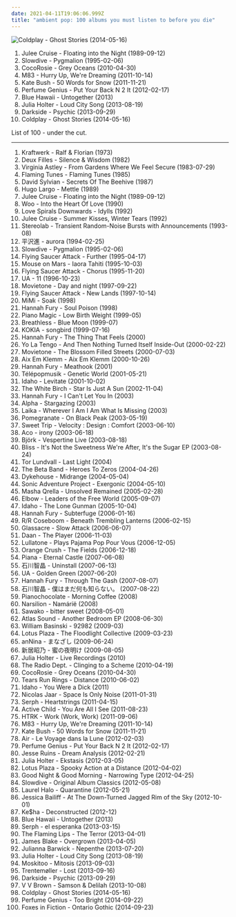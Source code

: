 ```yaml
---
date: 2021-04-11T19:06:06.999Z
title: "ambient pop: 100 albums you must listen to before you die"
---
```

![Coldplay - Ghost Stories (2014-05-16)](http://coverartarchive.org/release/49dab146-5393-4686-bb79-efbb1fa43648/22395430275-500.jpg "Coldplay - Ghost Stories (2014-05-16)")
<ol class="albums">
<li data-cover="http://coverartarchive.org/release/653617f7-c764-4f52-a4ba-e6a130a6c87d/5409164245-500.jpg" data-tags="twin peaks, dream pop" role="button">Julee Cruise - Floating into the Night (1989-09-12)</li>
<li data-cover="https://img.discogs.com/fFoc3CnP3PL9Vpv3wihBhmRg83Y=/fit-in/600x600/filters:strip_icc():format(jpeg):mode_rgb():quality(90)/discogs-images/R-584370-1217716047.jpeg.jpg" data-tags="shoegaze, ambient, dream pop" role="button">Slowdive - Pygmalion (1995-02-06)</li>
<li data-cover="http://coverartarchive.org/release/a29ce30f-9b97-347f-89cf-eeec57174ac0/5227604030-500.jpg" data-tags="freak folk" role="button">CocoRosie - Grey Oceans (2010-04-30)</li>
<li data-cover="http://coverartarchive.org/release/0b87ebcf-216b-4255-9c19-93c12861f173/1900040046-500.jpg" data-tags="electronic, dream pop, shoegaze" role="button">M83 - Hurry Up, We're Dreaming (2011-10-14)</li>
<li data-cover="http://coverartarchive.org/release/4518b2c0-0091-4780-b31e-6dfc7e1d9cd5/21132684376-500.jpg" data-tags="alternative, art pop, winter" role="button">Kate Bush - 50 Words for Snow (2011-11-21)</li>
<li data-cover="https://img.discogs.com/9A1u-YB8JBJws-qW94NDEiN9vC0=/fit-in/225x224/filters:strip_icc():format(jpeg):mode_rgb():quality(90)/discogs-images/R-3457279-1344583999-5359.jpeg.jpg" data-tags="singer-songwriter" role="button">Perfume Genius - Put Your Back N 2 It (2012-02-17)</li>
<li data-cover="http://coverartarchive.org/release/d34a9b58-41c8-4906-865f-2b32f6ae5cb3/3625811134-500.jpg" data-tags="experimental, indie electronic, ambient pop, indietronica, art pop, arbutus records, alternative-indie rock" role="button">Blue Hawaii - Untogether (2013)</li>
<li data-cover="http://coverartarchive.org/release/9d1dc16a-a854-4589-b78b-f008af493aac/4871200031-500.jpg" data-tags="art pop, chamber pop" role="button">Julia Holter - Loud City Song (2013-08-19)</li>
<li data-cover="http://coverartarchive.org/release/d1b10da9-c1df-4619-9c5c-da7599df5b56/6830297851-500.jpg" data-tags="electronic, experimental, neo-psychedelia" role="button">Darkside - Psychic (2013-09-29)</li>
<li data-cover="http://coverartarchive.org/release/49dab146-5393-4686-bb79-efbb1fa43648/22395430275-500.jpg" data-tags="pop, electronic, alternative, alternative rock, coldplay" role="button">Coldplay - Ghost Stories (2014-05-16)</li>
</ol>
List of 100 - under the cut.
<!-- more -->

_________________

<ol class="albums">
<li data-cover="http://coverartarchive.org/release/a66b7e56-b3cc-3ad9-90bf-723be72af134/2713582819-500.jpg" data-tags="electronic, krautrock" role="button">
Kraftwerk - Ralf & Florian (1973)
</li>
<li data-cover="https://img.discogs.com/s11-l1qMRcpXD1F6FgK-ZvGA2EI=/fit-in/600x600/filters:strip_icc():format(jpeg):mode_rgb():quality(90)/discogs-images/R-325246-1347643443-7114.jpeg.jpg" data-tags="ambient pop, dream pop" role="button">
Deux Filles - Silence & Wisdom (1982)
</li>
<li data-cover="https://img.discogs.com/S9XgOF0J7Cj-N5id-AzQfcsUiEA=/fit-in/600x534/filters:strip_icc():format(jpeg):mode_rgb():quality(90)/discogs-images/R-1432286-1296132881.jpeg.jpg" data-tags="acoustic ambient" role="button">
Virginia Astley - From Gardens Where We Feel Secure (1983-07-29)
</li>
<li data-cover="https://img.discogs.com/7cA_4sdRtdjpCXfHNQsIO-BQ_ns=/fit-in/600x600/filters:strip_icc():format(jpeg):mode_rgb():quality(90)/discogs-images/R-16121051-1603786635-8165.jpeg.jpg" data-tags="experimental, avant-garde" role="button">
Flaming Tunes - Flaming Tunes (1985)
</li>
<li data-cover="https://img.discogs.com/3y1hHqQsggU7DxoBd6OVU2hGALE=/fit-in/200x196/filters:strip_icc():format(jpeg):mode_rgb():quality(90)/discogs-images/R-1993054-1257289377.jpeg.jpg" data-tags="80s, ambient" role="button">
David Sylvian - Secrets Of The Beehive (1987)
</li>
<li data-cover="https://img.discogs.com/_SajCAx2_Ab1mCnZ73wYl60VKZE=/fit-in/600x597/filters:strip_icc():format(jpeg):mode_rgb():quality(90)/discogs-images/R-658016-1234906175.jpeg.jpg" data-tags="ambient pop, dream pop, i listen to this late at night in my underwear, opal, my favorite hugo largo record, electro acoustic pleasure drone" role="button">
Hugo Largo - Mettle (1989)
</li>
<li data-cover="http://coverartarchive.org/release/653617f7-c764-4f52-a4ba-e6a130a6c87d/5409164245-500.jpg" data-tags="twin peaks, dream pop" role="button">
Julee Cruise - Floating into the Night (1989-09-12)
</li>
<li data-cover="http://coverartarchive.org/release/530857f6-341e-4dd0-83e8-4c53bea9880f/26987481904-500.jpg" data-tags="chill, ambient, ambient pop, new age, folktronica, psychedelic folk, avant-folk" role="button">
Woo - Into the Heart Of Love (1990)
</li>
<li data-cover="http://coverartarchive.org/release/c9258621-6572-4de0-aa11-0af53821263b/1782106395-500.jpg" data-tags="ethereal" role="button">
Love Spirals Downwards - Idylls (1992)
</li>
<li data-cover="https://img.discogs.com/-PH_VAYp9Gh8I41Fa2kkjIBq57w=/fit-in/300x300/filters:strip_icc():format(jpeg):mode_rgb():quality(90)/discogs-images/R-1397606-1288364740.jpeg.jpg" data-tags="julee cruise" role="button">
Julee Cruise - Summer Kisses, Winter Tears (1992)
</li>
<li data-cover="https://img.discogs.com/ZnjYO2nVvUYeoMhGVzSn0PcUmWA=/fit-in/600x600/filters:strip_icc():format(jpeg):mode_rgb():quality(90)/discogs-images/R-69224-1539685002-6815.jpeg.jpg" data-tags="post-rock" role="button">
Stereolab - Transient Random-Noise Bursts with Announcements (1993-08)
</li>
<li data-cover="http://coverartarchive.org/release/a2ac7c46-c06b-4ca5-949e-0ddb779012fd/14937729665-500.jpg" data-tags="art pop" role="button">
平沢進 - aurora (1994-02-25)
</li>
<li data-cover="https://img.discogs.com/fFoc3CnP3PL9Vpv3wihBhmRg83Y=/fit-in/600x600/filters:strip_icc():format(jpeg):mode_rgb():quality(90)/discogs-images/R-584370-1217716047.jpeg.jpg" data-tags="shoegaze, ambient, dream pop" role="button">
Slowdive - Pygmalion (1995-02-06)
</li>
<li data-cover="https://img.discogs.com/DLh7Wa-f_C0lYOYeNkqY-pz4l1c=/fit-in/300x300/filters:strip_icc():format(jpeg):mode_rgb():quality(90)/discogs-images/R-801006-1160147750.jpeg.jpg" data-tags="shoegaze, ambient" role="button">
Flying Saucer Attack - Further (1995-04-17)
</li>
<li data-cover="http://coverartarchive.org/release/2f68e937-aa99-4dbd-9058-7223174cc5cd/25949943921-500.jpg" data-tags="electronic, idm, electronica" role="button">
Mouse on Mars - Iaora Tahiti (1995-10-03)
</li>
<li data-cover="https://via.placeholder.com/450" data-tags="post-rock" role="button">
Flying Saucer Attack - Chorus (1995-11-20)
</li>
<li data-cover="https://img.discogs.com/3FXCyeWPMEEZaiQ4czLFee7b44E=/fit-in/600x597/filters:strip_icc():format(jpeg):mode_rgb():quality(90)/discogs-images/R-2696720-1532955414-6040.jpeg.jpg" data-tags="chillout, trip-hop, indie, jazz, pop, chill, alternative, ambient, experimental, indie pop, downtempo, dub, singer-songwriter, easy listening, ambient pop, new age, acid jazz, lounge, 90s, dream pop, j-jazz, jazzy, alternative pop, tokyo, avant-pop, atmospheric pop, cosy, kokia, 90s j-pop, tokyo jazz, j-dub, j-ambient, j-lounge" role="button">
UA - 11 (1996-10-23)
</li>
<li data-cover="https://img.discogs.com/SjwUD1XNHukw7e5EOdnD-NHkGrg=/fit-in/292x299/filters:strip_icc():format(jpeg):mode_rgb():quality(90)/discogs-images/R-567121-1160252283.jpeg.jpg" data-tags="post-rock, ambient pop, slowcore, for rainy days, days and nights, fart psyche" role="button">
Movietone - Day and night (1997-09-22)
</li>
<li data-cover="http://coverartarchive.org/release/0b07869b-d93a-33b3-b579-0505ea08c954/21947336888-500.jpg" data-tags="experimental, indie rock, post-rock, experimental rock, shoegaze, space rock, have on vinyl" role="button">
Flying Saucer Attack - New Lands (1997-10-14)
</li>
<li data-cover="http://coverartarchive.org/release/3dfb45a0-e5ca-4630-b9d6-58bdd2a7c061/5194031839-500.jpg" data-tags="soul, ambient pop, loops" role="button">
MiMi - Soak (1998)
</li>
<li data-cover="https://img.discogs.com/hu9mwV4b2MMRyWJPhaCIhN-Pxk0=/fit-in/600x601/filters:strip_icc():format(jpeg):mode_rgb():quality(90)/discogs-images/R-2633221-1376883315-4469.jpeg.jpg" data-tags="ambient pop, dream pop, ethereal, piano pop, ethereal pop, music i tried but didnt like, h fury" role="button">
Hannah Fury - Soul Poison (1998)
</li>
<li data-cover="https://img.discogs.com/yqJjNzvm_FIXqlpGVzxSKh2m38g=/fit-in/600x600/filters:strip_icc():format(jpeg):mode_rgb():quality(90)/discogs-images/R-309157-1288348316.jpeg.jpg" data-tags="indie rock, post-rock, shoegaze" role="button">
Piano Magic - Low Birth Weight (1999-05)
</li>
<li data-cover="https://img.discogs.com/n3ofPzhMTQ7ZlR5PSwdS536H6xk=/fit-in/378x374/filters:strip_icc():format(jpeg):mode_rgb():quality(90)/discogs-images/R-732999-1153131286.jpeg.jpg" data-tags="post-rock, ambient pop, 90s, dream pop, ethereal, psychodelic, late 90s, merkliste, gallon drunk merkliste" role="button">
Breathless - Blue Moon (1999-07)
</li>
<li data-cover="http://coverartarchive.org/release/cd9b2fd9-d67a-4c3b-a405-89252fbe16d9/21496136995-500.jpg" data-tags="ethereal" role="button">
KOKIA - songbird (1999-07-16)
</li>
<li data-cover="http://coverartarchive.org/release/20fd8611-cffc-4a60-86c8-165e8a48100e/21747393696-500.jpg" data-tags="ethereal, music to drown in" role="button">
Hannah Fury - The Thing That Feels (2000)
</li>
<li data-cover="http://coverartarchive.org/release/34c51172-d643-4cc7-81ac-cd06817aadbf/15059787553-500.jpg" data-tags="indie rock, mellow" role="button">
Yo La Tengo - And Then Nothing Turned Itself Inside-Out (2000-02-22)
</li>
<li data-cover="https://img.discogs.com/k_01zmWyWeVQDshGa_DKz63iz2g=/fit-in/597x581/filters:strip_icc():format(jpeg):mode_rgb():quality(90)/discogs-images/R-537771-1258392043.jpeg.jpg" data-tags="post-rock, ambient pop, minimal, soft, ethereal, slowcore, music to get the pussy wet, autumnal, hazy, flowers and plants, roads and journeys" role="button">
Movietone - The Blossom Filled Streets (2000-07-03)
</li>
<li data-cover="http://coverartarchive.org/release/287b657f-7e81-4eea-8021-12b8c25d8040/1096834667-500.jpg" data-tags="ambient" role="button">
Aix Em Klemm - Aix Em Klemm (2000-10-26)
</li>
<li data-cover="https://img.discogs.com/K1VCYzdO-NNsMiUx17224ZNMOFQ=/fit-in/200x200/filters:strip_icc():format(jpeg):mode_rgb():quality(90)/discogs-images/R-7948008-1470309896-5711.jpeg.jpg" data-tags="ambient pop, dream pop, ethereal, piano pop, ethereal pop, h fury" role="button">
Hannah Fury - Meathook (2001)
</li>
<li data-cover="http://coverartarchive.org/release/51622cb0-251f-4cf8-8e1c-79a27c340e24/4049466485-500.jpg" data-tags="electronic, chillout, downtempo, trip-hop" role="button">
Télépopmusik - Genetic World (2001-05-21)
</li>
<li data-cover="https://img.discogs.com/tGAMzIjlOdjK8PTwgGTgcF6noZU=/fit-in/600x597/filters:strip_icc():format(jpeg):mode_rgb():quality(90)/discogs-images/R-512240-1177092885.jpeg.jpg" data-tags="indie, rock, ambient pop, art pop" role="button">
Idaho - Levitate (2001-10-02)
</li>
<li data-cover="https://img.discogs.com/i9584y28ConNp5D5Dh_AIYB996g=/fit-in/474x472/filters:strip_icc():format(jpeg):mode_rgb():quality(90)/discogs-images/R-1030535-1207227733.jpeg.jpg" data-tags="slowcore, post-rock, ambient pop" role="button">
The White Birch - Star Is Just A Sun (2002-11-04)
</li>
<li data-cover="https://img.discogs.com/Cyzvb6wfl2pca0XdjcF-YDU7e3I=/fit-in/250x250/filters:strip_icc():format(jpeg):mode_rgb():quality(90)/discogs-images/R-2633235-1458194856-5544.jpeg.jpg" data-tags="ambient pop, dream pop, ethereal, piano pop, ethereal pop, music i tried but didnt like, h fury" role="button">
Hannah Fury - I Can't Let You In (2003)
</li>
<li data-cover="http://coverartarchive.org/release/b685bd41-0cd2-4fa2-a0a7-2a0242a0e70b/3644268413-500.jpg" data-tags="trip-hop" role="button">
Alpha - Stargazing (2003)
</li>
<li data-cover="http://coverartarchive.org/release/ce05e8f3-817b-4ddc-942d-dd52a0a2fec4/18280975029-500.jpg" data-tags="trip-hop" role="button">
Laika - Wherever I Am I Am What Is Missing (2003)
</li>
<li data-cover="http://coverartarchive.org/release/b9b2dad8-75e4-4946-9ded-4c68549e7a69/25948654588-500.jpg" data-tags="trip-hop" role="button">
Pomegranate - On Black Peak (2003-05-19)
</li>
<li data-cover="http://coverartarchive.org/release/3cefa359-a572-4bc8-b7c3-e69a542bc5e2/11186061534-500.jpg" data-tags="shoegaze, idm, glitch" role="button">
Sweet Trip - Velocity : Design : Comfort (2003-06-10)
</li>
<li data-cover="https://img.discogs.com/rzkj10rb5pa0VMq1tPDEPlGgxbU=/fit-in/500x424/filters:strip_icc():format(jpeg):mode_rgb():quality(90)/discogs-images/R-4669906-1379726590-7007.jpeg.jpg" data-tags="electronica, japanese, female vocalists, glitch pop" role="button">
Aco - irony (2003-06-18)
</li>
<li data-cover="https://img.discogs.com/yH8PMHWhHsataxjsjL7zSzz6z4Y=/fit-in/600x600/filters:strip_icc():format(jpeg):mode_rgb():quality(90)/discogs-images/R-7716675-1460551191-7924.jpeg.jpg" data-tags="female vocalists" role="button">
Björk - Vespertine Live (2003-08-18)
</li>
<li data-cover="http://coverartarchive.org/release/2ef8142b-eb60-4df4-860e-05eb9ed9c1d2/4697283205-500.jpg" data-tags="chillout" role="button">
Bliss - It's Not the Sweetness We're After, It's the Sugar EP (2003-08-24)
</li>
<li data-cover="http://coverartarchive.org/release/ea8d1ee3-2736-4590-82fb-329f3cff422f/19410802101-500.jpg" data-tags="ambient, ghost music, ghost ambient" role="button">
Tor Lundvall - Last Light (2004)
</li>
<li data-cover="http://coverartarchive.org/release/05bc47ec-eaa8-3e1b-b705-07070f86f1ca/12340474874-500.jpg" data-tags="00s" role="button">
The Beta Band - Heroes To Zeros (2004-04-26)
</li>
<li data-cover="https://img.discogs.com/YsdESH6vD6R4l9pnNv-mthrNU5M=/fit-in/600x535/filters:strip_icc():format(jpeg):mode_rgb():quality(90)/discogs-images/R-250319-1270726079.jpeg.jpg" data-tags="dream pop, ghostly international" role="button">
Dykehouse - Midrange (2004-05-04)
</li>
<li data-cover="https://img.discogs.com/woVB7wJzBvIjd6HyG1YVHmUX1D8=/fit-in/600x528/filters:strip_icc():format(jpeg):mode_rgb():quality(90)/discogs-images/R-2392252-1285625791.jpeg.jpg" data-tags="chillout, ambient, newage, new age and ambient" role="button">
Sonic Adventure Project - Exergonic (2004-05-10)
</li>
<li data-cover="https://img.discogs.com/Mhr0gD1lVTpLJ-vc2iGlm6hBNSY=/fit-in/600x600/filters:strip_icc():format(jpeg):mode_rgb():quality(90)/discogs-images/R-399791-1165617182.jpeg.jpg" data-tags="ambient pop, morr music" role="button">
Masha Qrella - Unsolved Remained (2005-02-28)
</li>
<li data-cover="http://coverartarchive.org/release/7b62c161-6a50-3393-a5c2-c346c5a15a0d/26560719952-500.jpg" data-tags="rock, britpop" role="button">
Elbow - Leaders of the Free World (2005-09-07)
</li>
<li data-cover="https://img.discogs.com/zqKiCDF5IinbqIA6xOZU2lp4L34=/fit-in/395x350/filters:strip_icc():format(jpeg):mode_rgb():quality(90)/discogs-images/R-746091-1154553246.jpeg.jpg" data-tags="ambient pop, dream pop, melancholy, art pop" role="button">
Idaho - The Lone Gunman (2005-10-04)
</li>
<li data-cover="https://img.discogs.com/gps2-bp1Q0vb3PinB4A05U2UGww=/fit-in/500x447/filters:strip_icc():format(jpeg):mode_rgb():quality(90)/discogs-images/R-2633241-1295057443.jpeg.jpg" data-tags="ambient pop, dream pop, ethereal, piano pop, ethereal pop, dark side of the carnival, h fury" role="button">
Hannah Fury - Subterfuge (2006-01-16)
</li>
<li data-cover="http://coverartarchive.org/release/f194ec9f-5353-4fa1-98ea-2b68de1b02a2/2045947174-500.jpg" data-tags="electronic, trip-hop" role="button">
R/R Coseboom - Beneath Trembling Lanterns (2006-02-15)
</li>
<li data-cover="https://img.discogs.com/KYONK0oNcjDYyHJUSL-0BoqvVWg=/fit-in/599x600/filters:strip_icc():format(jpeg):mode_rgb():quality(90)/discogs-images/R-1087022-1191046043.jpeg.jpg" data-tags="chillout, dream pop" role="button">
Glassacre - Slow Attack (2006-06-07)
</li>
<li data-cover="http://coverartarchive.org/release/389992a8-fafd-4352-af1b-013029642b4d/8093539842-500.jpg" data-tags="electronic pop" role="button">
Daan - The Player (2006-11-03)
</li>
<li data-cover="http://coverartarchive.org/release/db787c14-a57c-4c99-a314-5a4377b40990/8897731704-500.jpg" data-tags="electronic melodic" role="button">
Lullatone - Plays Pajama Pop Pour Vous (2006-12-05)
</li>
<li data-cover="https://img.discogs.com/yduwEXo-RiQc3Lk88mvUy764Zeg=/fit-in/580x580/filters:strip_icc():format(jpeg):mode_rgb():quality(90)/discogs-images/R-903543-1171145851.jpeg.jpg" data-tags="downtempo, archaic horizon" role="button">
Orange Crush - The Fields (2006-12-18)
</li>
<li data-cover="http://coverartarchive.org/release/b463fa1e-5d89-4d88-872a-c9d2370c46f6/15172038968-500.jpg" data-tags="ambient, electronic, idm" role="button">
Piana - Eternal Castle (2007-06-08)
</li>
<li data-cover="https://via.placeholder.com/450" data-tags="chillout, trip-hop, ambient, female vocalists, singer-songwriter, ambient pop, new age, shoegaze, atmospheric, trip hop, dream pop, ethereal, fantasy, art pop, japanese shoegaze, japanese dream pop, j-shoegaze, shoegazefan, j-ethereal" role="button">
石川智晶 - Uninstall (2007-06-13)
</li>
<li data-cover="http://coverartarchive.org/release/93614fd5-bcf1-453e-9ef1-90c6290757f3/4397152922-500.jpg" data-tags="j-pop" role="button">
UA - Golden Green (2007-06-20)
</li>
<li data-cover="https://img.discogs.com/mlqlmJcBoErSPvGnR7arWK58sMQ=/fit-in/240x240/filters:strip_icc():format(jpeg):mode_rgb():quality(90)/discogs-images/R-1314444-1208912306.jpeg.jpg" data-tags="ethereal" role="button">
Hannah Fury - Through The Gash (2007-08-07)
</li>
<li data-cover="http://coverartarchive.org/release/d6ac81ce-a328-39eb-b29f-671c0b0382b3/23901214178-500.jpg" data-tags="japanese, female vocalists, atmospheric, ethereal, j-pop, chiaki ishikawa" role="button">
石川智晶 - 僕はまだ何も知らない。 (2007-08-22)
</li>
<li data-cover="http://coverartarchive.org/release/be305545-53c7-47eb-81e9-ca7989d4cc9c/20930155106-500.jpg" data-tags="ambient pop, new age, newage, atmospheric ambient, piano ambient, new age and ambient" role="button">
Pianochocolate - Morning Coffee (2008)
</li>
<li data-cover="https://img.discogs.com/p7NoU8uHMBWzqDzEVFc434UGxD4=/fit-in/600x536/filters:strip_icc():format(jpeg):mode_rgb():quality(90)/discogs-images/R-1289285-1207333830.jpeg.jpg" data-tags="darkwave, neofolk, fantasy, ethereal, neoclassical" role="button">
Narsilion - Namárië (2008)
</li>
<li data-cover="https://img.discogs.com/H2BBreK7jWkj3iIbnKa4OLwbMBc=/fit-in/590x527/filters:strip_icc():format(jpeg):mode_rgb():quality(90)/discogs-images/R-1283522-1206993809.jpeg.jpg" data-tags="ambient" role="button">
Sawako - bitter sweet (2008-05-01)
</li>
<li data-cover="http://coverartarchive.org/release/265b5729-3208-4fcd-9e7a-ccdc92d56ada/27871706118-500.jpg" data-tags="ambient pop" role="button">
Atlas Sound - Another Bedroom EP (2008-06-30)
</li>
<li data-cover="http://coverartarchive.org/release/81f85cc7-f015-4eea-9af6-d38bcc589e19/7892784186-500.jpg" data-tags="ambient, drone" role="button">
William Basinski - 92982 (2009-03)
</li>
<li data-cover="https://img.discogs.com/AQHx18Dzue4JUc_wJaMXO-VsPD8=/fit-in/500x500/filters:strip_icc():format(jpeg):mode_rgb():quality(90)/discogs-images/R-1691931-1237249077.jpeg.jpg" data-tags="dream pop" role="button">
Lotus Plaza - The Floodlight Collective (2009-03-23)
</li>
<li data-cover="http://coverartarchive.org/release/0ebd947f-307d-4f59-83a0-500b8531ce07/16408461958-500.jpg" data-tags="chillout, trip-hop, ambient, female vocalists, singer-songwriter, ambient pop, new age, shoegaze, atmospheric, trip hop, dream pop, ethereal, fantasy, art pop, japanese shoegaze, japanese dream pop, j-shoegaze, shoegazefan, j-ethereal" role="button">
anNina - まなざし (2009-06-24)
</li>
<li data-cover="https://via.placeholder.com/450" data-tags="chillout, trip-hop, ambient, female vocalists, singer-songwriter, ambient pop, new age, shoegaze, atmospheric, trip hop, dream pop, ethereal, fantasy, art pop, japanese shoegaze, japanese dream pop, j-shoegaze, shoegazefan, j-ethereal" role="button">
新居昭乃 - 蜜の夜明け (2009-08-05)
</li>
<li data-cover="http://coverartarchive.org/release/47166217-c40e-4c43-9fbc-65b6f19b41fd/4879236000-500.jpg" data-tags="experimental, ambient pop, ethereal, folk rock, psychedelic rock, cassette" role="button">
Julia Holter - Live Recordings (2010)
</li>
<li data-cover="http://coverartarchive.org/release/cc6f7a05-e1c4-4039-9eb3-8c8ccd37e6b1/13919864002-500.jpg" data-tags="indie pop, shoegaze" role="button">
The Radio Dept. - Clinging to a Scheme (2010-04-19)
</li>
<li data-cover="http://coverartarchive.org/release/a29ce30f-9b97-347f-89cf-eeec57174ac0/5227604030-500.jpg" data-tags="freak folk" role="button">
CocoRosie - Grey Oceans (2010-04-30)
</li>
<li data-cover="http://coverartarchive.org/release/a6573ae1-962c-43c7-ab01-e91bd3f434d8/11005996342-500.jpg" data-tags="dream pop, shoegaze" role="button">
Tears Run Rings - Distance (2010-06-02)
</li>
<li data-cover="https://img.discogs.com/4AD9zJGtTHrU2SVu1Ciroq3x5ek=/fit-in/285x255/filters:strip_icc():format(jpeg):mode_rgb():quality(90)/discogs-images/R-2948936-1308682568.jpeg.jpg" data-tags="ambient pop, art pop" role="button">
Idaho - You Were a Dick (2011)
</li>
<li data-cover="http://coverartarchive.org/release/d2022e3f-c22f-45c9-a1ab-4b2094d65719/23945397989-500.jpg" data-tags="electronic, electronica, minimal" role="button">
Nicolas Jaar - Space Is Only Noise (2011-01-31)
</li>
<li data-cover="http://coverartarchive.org/release/36c25c82-6e97-4de7-ae9b-76a76c7a4a5c/9849715387-500.jpg" data-tags="chillout, electronic, trip-hop, female vocalists, singer-songwriter, shoegaze, trip hop, dream pop, ethereal, art pop, japanese shoegaze, japanese dream pop, j-shoegaze, shoegazefan, j-ethereal" role="button">
Serph - Heartstrings (2011-04-15)
</li>
<li data-cover="http://coverartarchive.org/release/560d4328-550c-40af-a2fc-f2a2b10328b4/2215573326-500.jpg" data-tags="ambient, dream pop" role="button">
Active Child - You Are All I See (2011-08-23)
</li>
<li data-cover="http://coverartarchive.org/release/178a02ba-fe9a-4be1-a747-303faac35388/8156839578-500.jpg" data-tags="electronic" role="button">
HTRK - Work (Work, Work) (2011-09-06)
</li>
<li data-cover="http://coverartarchive.org/release/0b87ebcf-216b-4255-9c19-93c12861f173/1900040046-500.jpg" data-tags="electronic, dream pop, shoegaze" role="button">
M83 - Hurry Up, We're Dreaming (2011-10-14)
</li>
<li data-cover="http://coverartarchive.org/release/4518b2c0-0091-4780-b31e-6dfc7e1d9cd5/21132684376-500.jpg" data-tags="alternative, art pop, winter" role="button">
Kate Bush - 50 Words for Snow (2011-11-21)
</li>
<li data-cover="http://coverartarchive.org/release/ddb25c48-6683-484d-a7ed-9f3cc5c649ec/3325005621-500.jpg" data-tags="electronic" role="button">
Air - Le Voyage dans la Lune (2012-02-03)
</li>
<li data-cover="https://img.discogs.com/9A1u-YB8JBJws-qW94NDEiN9vC0=/fit-in/225x224/filters:strip_icc():format(jpeg):mode_rgb():quality(90)/discogs-images/R-3457279-1344583999-5359.jpeg.jpg" data-tags="singer-songwriter" role="button">
Perfume Genius - Put Your Back N 2 It (2012-02-17)
</li>
<li data-cover="http://coverartarchive.org/release/a390f8b2-dab7-4b5f-b414-c227d44e2c69/15142749310-500.jpg" data-tags="ambient pop, chillwave, chillgaze" role="button">
Jesse Ruins - Dream Analysis (2012-02-21)
</li>
<li data-cover="http://coverartarchive.org/release/62e1453a-dc00-4492-9f7c-11548835392a/12237507637-500.jpg" data-tags="experimental, dream pop, art pop" role="button">
Julia Holter - Ekstasis (2012-03-05)
</li>
<li data-cover="https://img.discogs.com/eter45RaHRFBjyMlpg69E_trNUw=/fit-in/600x600/filters:strip_icc():format(jpeg):mode_rgb():quality(90)/discogs-images/R-3506681-1336245635.jpeg.jpg" data-tags="shoegaze, dream pop" role="button">
Lotus Plaza - Spooky Action at a Distance (2012-04-02)
</li>
<li data-cover="http://coverartarchive.org/release/92d5b679-e9b0-4fa1-828f-ec89dd93e33a/2743016968-500.jpg" data-tags="slowcore" role="button">
Good Night & Good Morning - Narrowing Type (2012-04-25)
</li>
<li data-cover="http://coverartarchive.org/release/cd8c217b-d256-48cf-9f0b-ce1ac3f56d4d/15684401056-500.jpg" data-tags="ambient pop, art pop, shoegazing goodness, where is my bong" role="button">
Slowdive - Original Album Classics (2012-05-08)
</li>
<li data-cover="http://coverartarchive.org/release/b385813a-cb78-4916-a964-59b9bbabf879/28097036963-500.jpg" data-tags="experimental" role="button">
Laurel Halo - Quarantine (2012-05-21)
</li>
<li data-cover="http://coverartarchive.org/release/83d211cf-c4be-4c41-b265-e718afb8746c/4862428851-500.jpg" data-tags="dream pop, slowcore" role="button">
Jessica Bailiff - At The Down-Turned Jagged Rim of the Sky (2012-10-01)
</li>
<li data-cover="http://coverartarchive.org/release/899777f1-9907-4116-bdd6-f610a9ec469c/9660731468-500.jpg" data-tags="ambient pop, better than the original" role="button">
Ke$ha - Deconstructed (2012-12)
</li>
<li data-cover="http://coverartarchive.org/release/d34a9b58-41c8-4906-865f-2b32f6ae5cb3/3625811134-500.jpg" data-tags="experimental, indie electronic, ambient pop, indietronica, art pop, arbutus records, alternative-indie rock" role="button">
Blue Hawaii - Untogether (2013)
</li>
<li data-cover="http://coverartarchive.org/release/c3b1260c-ae41-4c08-bd21-59a6d76068ce/5924359803-500.jpg" data-tags="chillout, trip-hop, female vocalists, singer-songwriter, shoegaze, trip hop, dream pop, ethereal, art pop, japanese shoegaze, japanese dream pop, j-shoegaze, shoegazefan, j-ethereal" role="button">
Serph - el esperanka (2013-03-15)
</li>
<li data-cover="https://img.discogs.com/S26wNV1io5Yx19HkUbg1YwRa9ug=/fit-in/600x600/filters:strip_icc():format(jpeg):mode_rgb():quality(90)/discogs-images/R-6999033-1431357387-8924.jpeg.jpg" data-tags="experimental, neo-psychedelia" role="button">
The Flaming Lips - The Terror (2013-04-01)
</li>
<li data-cover="https://img.discogs.com/cNjibLSsY9wA6qRnZUanNo5xtbQ=/fit-in/600x600/filters:strip_icc():format(jpeg):mode_rgb():quality(90)/discogs-images/R-4447618-1462518825-2838.jpeg.jpg" data-tags="electronic, soul" role="button">
James Blake - Overgrown (2013-04-05)
</li>
<li data-cover="http://coverartarchive.org/release/3a0f5c51-0ee6-412a-9b42-a8268eb52f00/4719617453-500.jpg" data-tags="ambient, choral" role="button">
Julianna Barwick - Nepenthe (2013-07-20)
</li>
<li data-cover="http://coverartarchive.org/release/9d1dc16a-a854-4589-b78b-f008af493aac/4871200031-500.jpg" data-tags="art pop, chamber pop" role="button">
Julia Holter - Loud City Song (2013-08-19)
</li>
<li data-cover="http://coverartarchive.org/release/8ce116ca-b35a-46fa-adc8-fa0160c6e0b1/5433295275-500.jpg" data-tags="ambient" role="button">
Moskitoo - Mitosis (2013-09-03)
</li>
<li data-cover="http://coverartarchive.org/release/82c06148-49e1-4ea6-b3f0-d82003710407/5241081245-500.jpg" data-tags="electronic, experimental, indie rock, downtempo, new wave, downbeat, house, idm, deep house" role="button">
Trentemøller - Lost (2013-09-16)
</li>
<li data-cover="http://coverartarchive.org/release/d1b10da9-c1df-4619-9c5c-da7599df5b56/6830297851-500.jpg" data-tags="electronic, experimental, neo-psychedelia" role="button">
Darkside - Psychic (2013-09-29)
</li>
<li data-cover="http://coverartarchive.org/release/10f2f594-07c7-4ad8-bb18-00f806c252e5/5386505613-500.jpg" data-tags="alternative, experimental" role="button">
V V Brown - Samson & Delilah (2013-10-08)
</li>
<li data-cover="http://coverartarchive.org/release/49dab146-5393-4686-bb79-efbb1fa43648/22395430275-500.jpg" data-tags="pop, electronic, alternative, alternative rock, coldplay" role="button">
Coldplay - Ghost Stories (2014-05-16)
</li>
<li data-cover="http://coverartarchive.org/release/b152df81-9311-4f9e-9eb6-659ade6a8c06/8512126596-500.jpg" data-tags="ambient, experimental, chamber pop, art pop" role="button">
Perfume Genius - Too Bright (2014-09-22)
</li>
<li data-cover="http://coverartarchive.org/release/14d4b753-39bd-4dc2-9e61-d6f9ea68bfc7/12440291189-500.jpg" data-tags="dream pop" role="button">
Foxes in Fiction - Ontario Gothic (2014-09-23)
</li>
</ol>